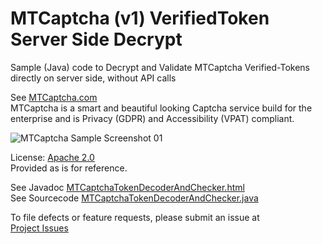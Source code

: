 # MTCaptcha (v1) VerifiedToken Server Side Decrypt
Sample (Java) code to Decrypt and Validate MTCaptcha Verified-Tokens directly on server side, without API calls

See [MTCaptcha.com](https://www.mtcaptcha.com/) <br >
MTCaptcha is a smart and beautiful looking Captcha service build for the enterprise and is Privacy (GDPR) and Accessibility (VPAT) compliant.  

<img src="https://raw.githubusercontent.com/mtcaptcha-public/MTCaptcha-Direct-Token-Decryption/master/_www/assets/sample-01-sm.png" title="MTCaptcha Sample Screenshot 01"/>


License: [Apache 2.0](https://github.com/mtcaptcha-public/MTCaptcha-Direct-Token-Decryption/blob/master/LICENSE) <br>
Provided as is for reference. 


See Javadoc
<a href="https://mtcaptcha-public.github.io/MTCaptcha-Direct-Token-Decryption/mtcaptcha-v1-token-decrypt/javadoc/com/mtcap/v1/verifiedtoken/customerdecoder/MTCaptchaTokenDecoderAndChecker.html" > MTCaptchaTokenDecoderAndChecker.html </a> <br>
See Sourcecode
<a href="https://github.com/mtcaptcha-public/mtcaptcha-v1-token-decrypt/blob/master/mtcaptcha-v1-token-decrypt/src/java/com/mtcap/v1/verifiedtoken/customerdecoder/MTCaptchaTokenDecoderAndChecker.java"> MTCaptchaTokenDecoderAndChecker.java </a>


To file defects or feature requests, please submit an issue at <br >
[Project Issues](https://github.com/mtcaptcha-public/MTCaptcha-Direct-Token-Decryption/issues) <br >
